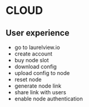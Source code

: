 # CLOUD

## User experience

- go to laurelview.io
- create account
- buy node slot
- download config
- upload config to node
- reset node
- generate node link
- share link with users
- enable node authentication
